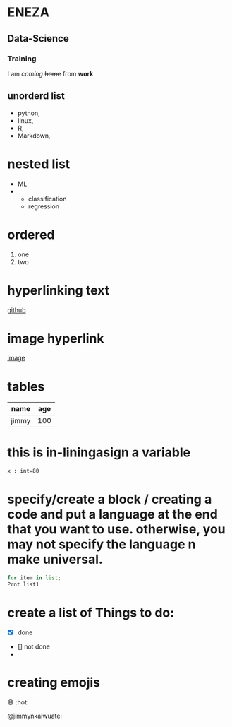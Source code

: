# ENEZA
## Data-Science
### Training

I am *coming* ~~home~~ from **work**

## unorderd list
- python,
- linux,
- R,
- Markdown,
# nested list
- ML
- - classification
  - regression
# ordered
1. one
2. two

# hyperlinking text
[github](https://github.com/JimmyNkaiwuatei/ENEZA-Data-Science-Training/edit/main/README.md)

# image hyperlink
[image](https://images.search.yahoo.com/search/images;_ylt=AwrFNscG6GRoSAIA4gdXNyoA;_ylu=Y29sbwNiZjEEcG9zAzEEdnRpZAMEc2VjA3BpdnM-?p=ai&fr2=piv-web&type=E210US739G0&fr=mcafee#id=2&iurl=https%3A%2F%2Fwww.nibib.nih.gov%2Fsites%2Fdefault%2Ffiles%2Finline-images%2FAI%2520600%2520x%2520400.jpg&action=click)

# tables
| name | age |
|---|---|
| jimmy | 100 |

# this is in-liningasign a variable 
`x : int=80`

# specify/create a block / creating a code and put a language at the end that you want to use. otherwise, you may not specify the language n make universal.
```python
for item in list;
Prnt list1
```

# create a list of Things to do:
- [x] done
- [] not done
- 
# creating emojis
:smile:
:hot:

@jimmynkaiwuatei
